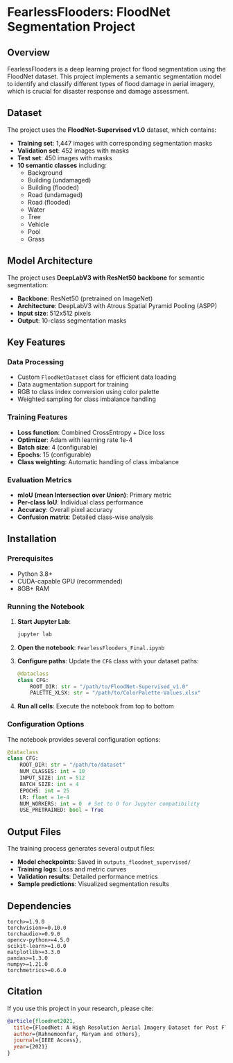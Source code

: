 # FearlessFlooders: FloodNet Segmentation Project

## Overview

FearlessFlooders is a deep learning project for flood segmentation using the FloodNet dataset. This project implements a semantic segmentation model to identify and classify different types of flood damage in aerial imagery, which is crucial for disaster response and damage assessment.


## Dataset

The project uses the **FloodNet-Supervised v1.0** dataset, which contains:

- **Training set**: 1,447 images with corresponding segmentation masks
- **Validation set**: 452 images with masks  
- **Test set**: 450 images with masks
- **10 semantic classes** including:
  - Background
  - Building (undamaged)
  - Building (flooded)
  - Road (undamaged)
  - Road (flooded)
  - Water
  - Tree
  - Vehicle
  - Pool
  - Grass

## Model Architecture

The project uses **DeepLabV3 with ResNet50 backbone** for semantic segmentation:

- **Backbone**: ResNet50 (pretrained on ImageNet)
- **Architecture**: DeepLabV3 with Atrous Spatial Pyramid Pooling (ASPP)
- **Input size**: 512x512 pixels
- **Output**: 10-class segmentation masks

## Key Features

### Data Processing
- Custom `FloodNetDataset` class for efficient data loading
- Data augmentation support for training
- RGB to class index conversion using color palette
- Weighted sampling for class imbalance handling

### Training Features
- **Loss function**: Combined CrossEntropy + Dice loss
- **Optimizer**: Adam with learning rate 1e-4
- **Batch size**: 4 (configurable)
- **Epochs**: 15 (configurable)
- **Class weighting**: Automatic handling of class imbalance

### Evaluation Metrics
- **mIoU (mean Intersection over Union)**: Primary metric
- **Per-class IoU**: Individual class performance
- **Accuracy**: Overall pixel accuracy
- **Confusion matrix**: Detailed class-wise analysis

## Installation

### Prerequisites
- Python 3.8+
- CUDA-capable GPU (recommended)
- 8GB+ RAM


### Running the Notebook

1. **Start Jupyter Lab**:
   ```bash
   jupyter lab
   ```

2. **Open the notebook**: `FearlessFlooders_Final.ipynb`

3. **Configure paths**: Update the `CFG` class with your dataset paths:
   ```python
   @dataclass
   class CFG:
       ROOT_DIR: str = "/path/to/FloodNet-Supervised_v1.0"
       PALETTE_XLSX: str = "/path/to/ColorPalette-Values.xlsx"
   ```

4. **Run all cells**: Execute the notebook from top to bottom

### Configuration Options

The notebook provides several configuration options:

```python
@dataclass
class CFG:
    ROOT_DIR: str = "/path/to/dataset"
    NUM_CLASSES: int = 10
    INPUT_SIZE: int = 512
    BATCH_SIZE: int = 4
    EPOCHS: int = 25
    LR: float = 1e-4
    NUM_WORKERS: int = 0  # Set to 0 for Jupyter compatibility
    USE_PRETRAINED: bool = True
```

## Output Files

The training process generates several output files:

- **Model checkpoints**: Saved in `outputs_floodnet_supervised/`
- **Training logs**: Loss and metric curves
- **Validation results**: Detailed performance metrics
- **Sample predictions**: Visualized segmentation results


## Dependencies

```
torch>=1.9.0
torchvision>=0.10.0
torchaudio>=0.9.0
opencv-python>=4.5.0
scikit-learn>=1.0.0
matplotlib>=3.3.0
pandas>=1.3.0
numpy>=1.21.0
torchmetrics>=0.6.0
```

## Citation

If you use this project in your research, please cite:

```bibtex
@article{floodnet2021,
  title={FloodNet: A High Resolution Aerial Imagery Dataset for Post Flood Scene Understanding},
  author={Rahnemoonfar, Maryam and others},
  journal={IEEE Access},
  year={2021}
}
```
